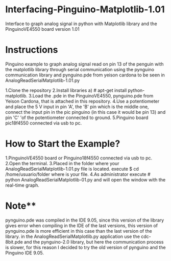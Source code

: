 # Interfacing-Pinguino-Matplotlib-1.01
Interface to graph analog signal in python with Matplotlib library and the PinguinoVE4550 board version 1.01

# Instructions
Pinguino example to graph analog signal read on pin 13 of the penguin with the matplotlib library through serial communication using the pynguino communication library and pynguino.pde from yeison cardona to be seen in AnalogReadSerialMatplotlib-1.01.py

   1.Clone the repository
   2.Install libraries a) # apt-get install python-matplotlib.
   3.Load the .pde in the PinguinoVE4550, pynguino.pde from Yeison Cardona, that is attached in this repository.
   4.Use a potentiometer and place the 5 V input in pin 'A', the 'B' pin which is the middle one, connect the input pin in the pic pinguino (in this case it would be pin 13) and pin 'C' 'of the potentiometer connected to ground.
   5.Pinguino board pic18f4550 connected via usb to pc.

# How to Start the Example?
   1.PinguinoVE4550 board or Pinguino18f4550 connected via usb to pc.
   2.Open the terminal.
   3.Placed in the folder where your AnalogReadSerialMatplotlib-1.01.py file is located. execute $ cd /home/usuario/folder where is your file.
   4.As administrator execute # python AnalogReadSerialMatplotlib-01.py and will open the window with the real-time graph.
   
# Note**
pynguino.pde was compiled in the IDE 9.05, since this version of the library gives error when compiling in the IDE of the last versions, this version of pynguino.pde is more efficient in this case than the last version of the library.
in the AnalogReadSerialMatplotlib.py application use the cdc-8bit.pde and the pynguino-2.0 library, but here the communication process is slower, for this reason I decided to try the old version of pynguino and the Pinguino IDE 9.05.
